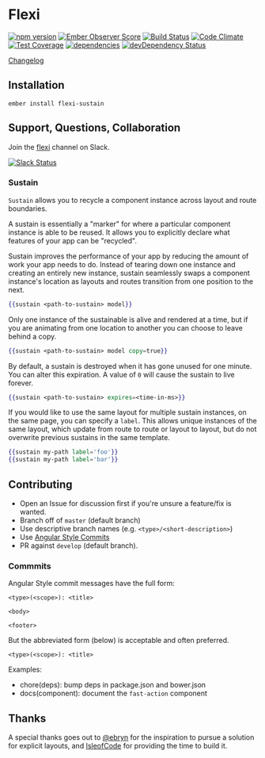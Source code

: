 # Flexi

[![npm version](https://badge.fury.io/js/flexi-sustain.svg)](http://badge.fury.io/js/flexi-sustain)
[![Ember Observer Score](http://emberobserver.com/badges/flexi-sustain.svg)](http://emberobserver.com/addons/flexi-sustain)
[![Build Status](https://travis-ci.org/html-next/flexi-sustain.svg)](https://travis-ci.org/html-next/flexi-sustain)
[![Code Climate](https://codeclimate.com/github/html-next/flexi-sustain/badges/gpa.svg)](https://codeclimate.com/github/html-next/flexi-sustain)
[![Test Coverage](https://codeclimate.com/github/html-next/flexi-sustain/badges/coverage.svg)](https://codeclimate.com/github/html-next/flexi-sustain/coverage)
[![dependencies](https://david-dm.org/html-next/flexi-sustain.svg)](https://david-dm.org/html-next/flexi-sustain)
[![devDependency Status](https://david-dm.org/html-next/flexi-sustain/dev-status.svg)](https://david-dm.org/html-next/flexi-sustain#info=devDependencies)

[Changelog](./CHANGELOG.md)

## Installation

```cli
ember install flexi-sustain
```


## Support, Questions, Collaboration

Join the [flexi](https://embercommunity.slack.com/messages/flexi/) channel on Slack.

[![Slack Status](https://ember-community-slackin.herokuapp.com/badge.svg)](https://ember-community-slackin.herokuapp.com/)

### Sustain

`Sustain` allows you to recycle a component instance across layout and route boundaries.

A sustain is essentially a "marker" for where a particular component instance is able to
be reused. It allows you to explicitly declare what features of your app can be "recycled".

Sustain improves the performance of your app by reducing the amount of work your app needs to do.
 Instead of tearing down one instance and creating an entirely new instance, sustain seamlessly
 swaps a component instance's location as layouts and routes transition from one position to the next.


```hbs
{{sustain <path-to-sustain> model}}
```

Only one instance of the sustainable is alive and rendered at a time, but if you are animating
from one location to another you can choose to leave behind a copy.

```hbs
{{sustain <path-to-sustain> model copy=true}}
```

By default, a sustain is destroyed when it has gone unused for one minute. You can alter this
expiration. A value of `0` will cause the sustain to live forever.

```hbs
{{sustain <path-to-sustain> expires=<time-in-ms>}}
```

If you would like to use the same layout for multiple sustain instances, on the same page, you can specify
a `label`. This allows unique instances of the same layout, which update from route to route or layout to layout,
but do not overwrite previous sustains in the same template.

```hbs
{{sustain my-path label='foo'}}
{{sustain my-path label='bar'}}
```


## Contributing

 - Open an Issue for discussion first if you're unsure a feature/fix is wanted.
 - Branch off of `master` (default branch)
 - Use descriptive branch names (e.g. `<type>/<short-description>`)
 - Use [Angular Style Commits](https://github.com/angular/angular.js/blob/v1.4.8/CONTRIBUTING.md#commit)
 - PR against `develop` (default branch).

### Commmits

Angular Style commit messages have the full form:

 ```cli
 <type>(<scope>): <title>

 <body>

 <footer>
 ```

 But the abbreviated form (below) is acceptable and often preferred.

 ```cli
 <type>(<scope>): <title>
 ```

 Examples:

 - chore(deps): bump deps in package.json and bower.json
 - docs(component): document the `fast-action` component

## Thanks

A special thanks goes out to [@ebryn](https://github.com/ebryn) for the
inspiration to pursue a solution for explicit layouts, and [IsleofCode](https://isleofcode.com)
for providing the time to build it.
